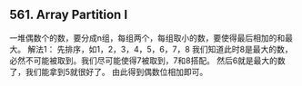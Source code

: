 ## 561. Array Partition I
一堆偶数个的数，要分成n组，每组两个，每组取小的数，要使得最后相加的和最大。
解法1：
先排序，如1，2，3，4，5，6，7，8
我们知道此时8是最大的数，必然不可能被取到。我们尽可能使得7被取到，7和8搭配。
然后6就是最大的数了，我们能拿到5就很好了。
由此得到偶数位相加即可。